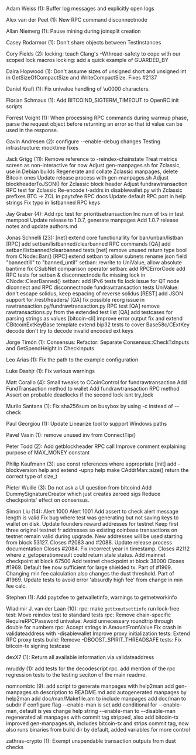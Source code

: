 Adam Weiss (1):
      Buffer log messages and explicitly open logs

Alex van der Peet (1):
      New RPC command disconnectnode

Allan Niemerg (1):
      Pause mining during joinsplit creation

Casey Rodarmor (1):
      Don't share objects between TestInstances

Cory Fields (2):
      locking: teach Clang's -Wthread-safety to cope with our scoped lock macros
      locking: add a quick example of GUARDED_BY

Daira Hopwood (1):
      Don't assume sizes of unsigned short and unsigned int in GetSizeOfCompactSize and WriteCompactSize. Fixes #2137

Daniel Kraft (1):
      Fix univalue handling of \u0000 characters.

Florian Schmaus (1):
      Add BITCOIND_SIGTERM_TIMEOUT to OpenRC init scripts

Forrest Voight (1):
      When processing RPC commands during warmup phase, parse the request object before returning an error so that id value can be used in the response.

Gavin Andresen (2):
      configure --enable-debug changes
      Testing infrastructure: mocktime fixes

Jack Grigg (11):
      Remove reference to -reindex-chainstate
      Treat metrics screen as non-interactive for now
      Adjust gen-manpages.sh for Zclassic, use in Debian builds
      Regenerate and collate Zclassic manpages, delete Bitcoin ones
      Update release process with gen-manpages.sh
      Adjust blockheaderToJSON() for Zclassic block header
      Adjust fundrawtransaction RPC test for Zclassic
      Re-encode t-addrs in disablewallet.py with Zclassic prefixes
      BTC -> ZCL in paytxfee RPC docs
      Update default RPC port in help strings
      Fix typo in listbanned RPC keys

Jay Graber (4):
      Add rpc test for prioritisetransaction
      Inc num of txs in test mempool
      Update release to 1.0.7, generate manpages
      Add 1.0.7 release notes and update authors.md

Jonas Schnelli (23):
      [net] extend core functionallity for ban/unban/listban
      [RPC] add setban/listbanned/clearbanned RPC commands
      [QA] add setban/listbanned/clearbanned tests
      [net] remove unused return type bool from CNode::Ban()
      [RPC] extend setban to allow subnets
      rename json field "bannedtill" to "banned_until"
      setban: rewrite to UniValue, allow absolute bantime
      fix CSubNet comparison operator
      setban: add RPCErrorCode
      add RPC tests for setban & disconnectnode
      fix missing lock in CNode::ClearBanned()
      setban: add IPv6 tests
      fix lock issue for QT node diconnect and RPC disconnectnode
      fundrawtransaction tests
      UniValue: don't escape solidus, keep espacing of reverse solidus
      [REST] add JSON support for /rest/headers/
      [QA] fix possible reorg issue in rawtransaction.py/fundrawtransaction.py RPC test
      [QA] remove rawtransactions.py from the extended test list
      [QA] add testcases for parsing strings as values
      [bitcoin-cli] improve error output
      fix and extend CBitcoinExtKeyBase template
      extend bip32 tests to cover Base58c/CExtKey decode
      don't try to decode invalid encoded ext keys

Jorge Timón (1):
      Consensus: Refactor: Separate Consensus::CheckTxInputs and GetSpendHeight in CheckInputs

Leo Arias (1):
      Fix the path to the example configuration

Luke Dashjr (1):
      Fix various warnings

Matt Corallo (4):
      Small tweaks to CCoinControl for fundrawtransaction
      Add FundTransaction method to wallet
      Add fundrawtransaction RPC method
      Assert on probable deadlocks if the second lock isnt try_lock

Murilo Santana (1):
      Fix sha256sum on busybox by using -c instead of --check

Paul Georgiou (1):
      Update Linearize tool to support Windows paths

Pavel Vasin (1):
      remove unused inv from ConnectTip()

Peter Todd (2):
      Add getblockheader RPC call
      Improve comment explaining purpose of MAX_MONEY constant

Philip Kaufmann (3):
      use const references where appropriate
      [init] add -blockversion help and extend -upnp help
      make CAddrMan::size() return the correct type of size_t

Pieter Wuille (3):
      Do not ask a UI question from bitcoind
      Add DummySignatureCreator which just creates zeroed sigs
      Reduce checkpoints' effect on consensus.

Simon Liu (14):
      Alert 1000
      Alert 1001
      Add assert to check alert message length is valid
      Fix bug where test was generating but not saving keys to wallet on disk.
      Update founders reward addresses for testnet
      Keep first three original testnet fr addresses so existing coinbase transactions on testnet remain valid during upgrade.  New addresses will be used starting from block 53127.
      Closes #2083 and #2088. Update release process documentation
      Closes #2084. Fix incorrect year in timestamp.
      Closes #2112 where z_getoperationresult could return stale status.
      Add mainnet checkpoint at block 67500
      Add testnet checkpoint at block 38000
      Closes #1969. Default fee now sufficient for large shielded tx.
      Part of #1969. Changing min fee calculation also changes the dust threshold.
      Part of #1969. Update tests to avoid error 'absurdly high fee' from change in min fee calc.

Stephen (1):
      Add paytxfee to getwalletinfo, warnings to getnetworkinfo

Wladimir J. van der Laan (10):
      rpc: make `gettxoutsettinfo` run lock-free
      test: Move reindex test to standard tests
      rpc: Remove chain-specific RequireRPCPassword
      univalue: Avoid unnecessary roundtrip through double for numbers
      rpc: Accept strings in AmountFromValue
      Fix crash in validateaddress with -disablewallet
      Improve proxy initialization
      tests: Extend RPC proxy tests
      build: Remove -DBOOST_SPIRIT_THREADSAFE
      tests: Fix bitcoin-tx signing testcase

dexX7 (1):
      Return all available information via validateaddress

mruddy (1):
      add tests for the decodescript rpc. add mention of the rpc regression tests to the testing seciton of the main readme.

nomnombtc (9):
      add script to generate manpages with help2man
      add gen-manpages.sh description to README.md
      add autogenerated manpages by help2man
      add doc/man/Makefile.am to include manpages
      add doc/man to subdir if configure flag --enable-man is set
      add conditional for --enable-man, default is yes
      change help string --enable-man to --disable-man
      regenerated all manpages with commit tag stripped, also add bitcoin-tx
      improved gen-manpages.sh, includes bitcoin-tx and strips commit tag, now also runs binaries from build dir by default, added variables for more control

zathras-crypto (1):
      Exempt unspendable transaction outputs from dust checks

